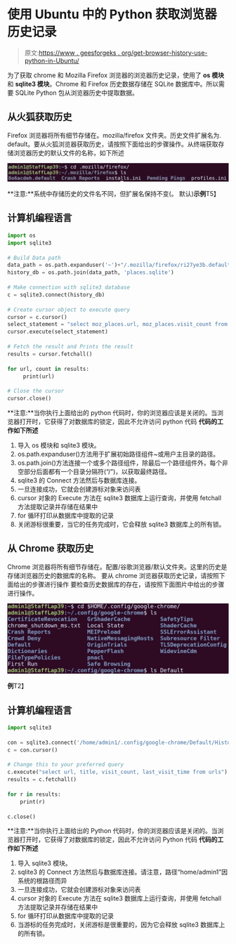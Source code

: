 # 使用 Ubuntu 中的 Python 获取浏览器历史记录

> 原文:[https://www . geesforgeks . org/get-browser-history-use-python-in-Ubuntu/](https://www.geeksforgeeks.org/get-browser-history-using-python-in-ubuntu/)

为了获取 chrome 和 Mozilla Firefox 浏览器的浏览器历史记录，使用了 **os 模块**和 **sqlite3 模块**。Chrome 和 Firefox 历史数据存储在 SQLite 数据库中。所以需要 SQLite Python 包从浏览器历史中提取数据。

## 从火狐获取历史

Firefox 浏览器将所有细节存储在。mozilla/firefox 文件夹。历史文件扩展名为. default。要从火狐浏览器获取历史，请按照下面给出的步骤操作。从终端获取存储浏览器历史的默认文件的名称，如下所述

![](img/6e3fb4339eaa1979dc16af3544284f5c.png)

**注意:**系统中存储历史的文件名不同，但扩展名保持不变(。
默认)**示例**T5】

## 计算机编程语言

```py
import os
import sqlite3

# Build Data path
data_path = os.path.expanduser('~')+"/.mozilla/firefox/ri27ye3b.default"
history_db = os.path.join(data_path, 'places.sqlite')

# Make connection with sqlite3 database
c = sqlite3.connect(history_db)

# Create cursor object to execute query
cursor = c.cursor()
select_statement = "select moz_places.url, moz_places.visit_count from moz_places;"
cursor.execute(select_statement)

# Fetch the result and Prints the result
results = cursor.fetchall()

for url, count in results:
     print(url)

# Close the cursor
cursor.close()
```

**注意:**当你执行上面给出的 python 代码时，你的浏览器应该是关闭的。当浏览器打开时，它获得了对数据库的锁定，因此不允许访问 python 代码
**代码的工作如下所述**

1.  导入 os 模块和 sqlite3 模块。
2.  os.path.expanduser()方法用于扩展初始路径组件~或用户主目录的路径。
3.  os.path.join()方法连接一个或多个路径组件，除最后一个路径组件外，每个非空部分后面都有一个目录分隔符(“/”)，以获取最终路径。
4.  sqlite3 的 Connect 方法然后与数据库连接。
5.  一旦连接成功，它就会创建游标对象来访问表
6.  cursor 对象的 Execute 方法在 sqlite3 数据库上运行查询，并使用 fetchall 方法提取记录并存储在结果中
7.  for 循环打印从数据库中提取的记录
8.  关闭游标很重要，当它的任务完成时，它会释放 sqlite3 数据库上的所有锁。

## 从 Chrome 获取历史

Chrome 浏览器将所有细节存储在。配置/谷歌浏览器/默认文件夹。这里的历史是存储浏览器历史的数据库的名称。
要从 chrome 浏览器获取历史记录，请按照下面给出的步骤进行操作
要检查历史数据库的存在，请按照下面图片中给出的步骤进行操作。

![](img/181d92aa6a57971d44aa76db6a4c6892.png)

**例**T2】

## 计算机编程语言

```py
import sqlite3

con = sqlite3.connect('/home/admin1/.config/google-chrome/Default/History')
c = con.cursor()

# Change this to your preferred query
c.execute("select url, title, visit_count, last_visit_time from urls")
results = c.fetchall()

for r in results:
    print(r)

c.close()
```

**注意:**当你执行上面给出的 Python 代码时，你的浏览器应该是关闭的。当浏览器打开时，它获得了对数据库的锁定，因此不允许访问 Python 代码
**代码的工作如下所述**

1.  导入 sqlite3 模块。
2.  sqlite3 的 Connect 方法然后与数据库连接。请注意，路径“home/admin1”因系统的根路径而异
3.  一旦连接成功，它就会创建游标对象来访问表
4.  cursor 对象的 Execute 方法在 sqlite3 数据库上运行查询，并使用 fetchall 方法提取记录并存储在结果中
5.  for 循环打印从数据库中提取的记录
6.  当游标的任务完成时，关闭游标是很重要的，因为它会释放 sqlite3 数据库上的所有锁。